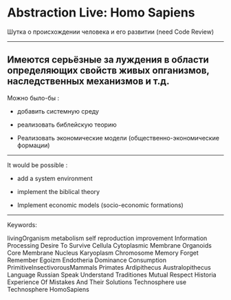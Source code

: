 # Abstraction Live: Homo Sapiens
Шутка о происхождении человека и его развитии (need Code Review)

---
Имеются серьёзные за луждения в области определяющих свойств живых опганизмов, наследственных механизмов и т.д.
---

Можно было-бы :

- добавить системную среду

- реализовать библейскую теорию

- Реализовать экономические модели (общественно-экономические формации)

---

It would be possible :

- add a system environment

- implement the biblical theory

- Implement economic models (socio-economic formations)

---

Keywords:

livingOrganism
metabolism
self reproduction
improvement
Information Processing
Desire To Survive
Cellula
Cytoplasmic Membrane
Organoids
Core
Membrane
Nucleus
Karyoplasm
Сhromosome
Memory
Forget
Remember
Egoizm
Endotheria
Dominance
Consumption
PrimitiveInsectivorousMammals
Primates
Ardipithecus
Australopithecus
Language Russian
Speak
Understand
Traditiones
Mutual Respect
Historia
Experience Of Mistakes And Their Solutions
Technosphere
use Technosphere
HomoSapiens

